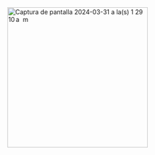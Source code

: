 <img width="317" alt="Captura de pantalla 2024-03-31 a la(s) 1 29 10 a  m" src="https://github.com/kervisvasquez1993/doctor-booking-flutter/assets/41929340/1dae4b1f-2145-42e5-92a4-0a76a7d82535">
